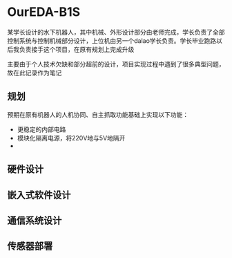 # OurEDA-B1S

某学长设计的水下机器人，其中机械、外形设计部分由老师完成，学长负责了全部控制系统与控制机械部分设计，上位机由另一个dalao学长负责。学长毕业跑路以后我负责接手这个项目，在原有规划上完成升级

主要由于个人技术欠缺和部分超前的设计，项目实现过程中遇到了很多典型问题，故在此记录作为笔记

## 规划

预期在原有机器人的人机协同、自主抓取功能基础上实现以下功能：

* 更稳定的内部电路
* 模块化隔离电源，将220V地与5V地隔开
* 



## 硬件设计









## 嵌入式软件设计









## 通信系统设计









## 传感器部署